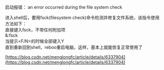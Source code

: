 启动报错： an error occurred during the file system check
   

进入shell后，要用fsck(filesystem check)命令检测并修复文件系统，该指令使用方法如下：  
直接键入fsck，不带任何附加项  
&:fsck  
当提示<F/N>的时候全部键入Y  
直到重新回到shell，reboo重启电脑，这样，基本上就能恢复正常使用了
   

[https://blog.csdn.net/menglongfc/article/details/6337904](https://blog.csdn.net/menglongfc/article/details/6337904)